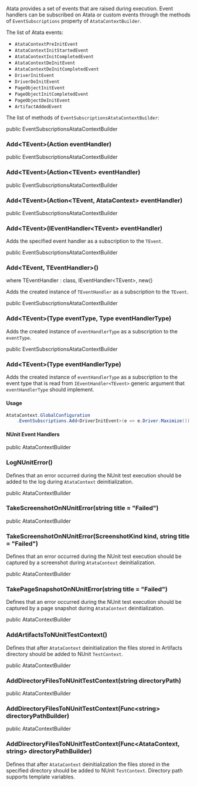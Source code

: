 Atata provides a set of events that are raised during execution.
Event handlers can be subscribed on Atata or custom events through the methods of `EventSubscriptions` property of `AtataContextBuilder`.

The list of Atata events:

- `AtataContextPreInitEvent`
- `AtataContextInitStartedEvent`
- `AtataContextInitCompletedEvent`
- `AtataContextDeInitEvent`
- `AtataContextDeInitCompletedEvent`
- `DriverInitEvent`
- `DriverDeInitEvent`
- `PageObjectInitEvent`
- `PageObjectInitCompletedEvent`
- `PageObjectDeInitEvent`
- `ArtifactAddedEvent`

The list of methods of `EventSubscriptionsAtataContextBuilder`:

<div class="member">
    <span class="head"><span class="keyword">public</span> <span class="type">EventSubscriptionsAtataContextBuilder</span></span>
    <h3><span class="body">Add&lt;<span class="type">TEvent</span>&gt;<wbr></span><span class="tail">(<span class="type">Action</span> eventHandler)</span></h3>
</div>

<div class="member">
    <span class="head"><span class="keyword">public</span> <span class="type">EventSubscriptionsAtataContextBuilder</span></span>
    <h3><span class="body">Add&lt;<span class="type">TEvent</span>&gt;<wbr></span><span class="tail">(<span class="type">Action</span>&lt;<span class="type">TEvent</span>&gt; eventHandler)</span></h3>
</div>

<div class="member">
    <span class="head"><span class="keyword">public</span> <span class="type">EventSubscriptionsAtataContextBuilder</span></span>
    <h3><span class="body">Add&lt;<span class="type">TEvent</span>&gt;<wbr></span><span class="tail">(<span class="type">Action</span>&lt;<span class="type">TEvent</span>, <span class="type">AtataContext</span>&gt; eventHandler)</span></h3>
</div>

<div class="member">
    <span class="head"><span class="keyword">public</span> <span class="type">EventSubscriptionsAtataContextBuilder</span></span>
    <h3><span class="body">Add&lt;<span class="type">TEvent</span>&gt;<wbr></span><span class="tail">(<span class="type">IEventHandler</span>&lt;<span class="type">TEvent</span>&gt; eventHandler)</span></h3>
</div>

Adds the specified event handler as a subscription to the `TEvent`.

<div class="member">
    <span class="head"><span class="keyword">public</span> <span class="type">EventSubscriptionsAtataContextBuilder</span></span>
    <h3><span class="body">Add&lt;<span class="type">TEvent</span>, <span class="type">TEventHandler</span>&gt;<wbr></span><span class="tail">()</span></h3>
    <span class="where"><span class="keyword">where</span> <span class="type">TEventHandler</span> : <span class="keyword">class</span>, <span class="type">IEventHandler</span>&lt;<span class="type">TEvent</span>&gt;, <span class="keyword">new</span>()</span>
</div>

Adds the created instance of `TEventHandler` as a subscription to the `TEvent`.

<div class="member">
    <span class="head"><span class="keyword">public</span> <span class="type">EventSubscriptionsAtataContextBuilder</span></span>
    <h3><span class="body">Add&lt;<span class="type">TEvent</span>&gt;<wbr></span><span class="tail">(<span class="type">Type</span> eventType, <span class="type">Type</span> eventHandlerType)</span></h3>
</div>

Adds the created instance of `eventHandlerType` as a subscription to the `eventType`.

<div class="member">
    <span class="head"><span class="keyword">public</span> <span class="type">EventSubscriptionsAtataContextBuilder</span></span>
    <h3><span class="body">Add&lt;<span class="type">TEvent</span>&gt;<wbr></span><span class="tail">(<span class="type">Type</span> eventHandlerType)</span></h3>
</div>

Adds the created instance of `eventHandlerType` as a subscription to the event type
that is read from `IEventHandler<TEvent>` generic argument that `eventHandlerType` should implement.

#### Usage

```cs
AtataContext.GlobalConfiguration
    .EventSubscriptions.Add<DriverInitEvent>(e => e.Driver.Maximize());
```

#### NUnit Event Handlers

<div class="member">
    <span class="head"><span class="keyword">public</span> <span class="type">AtataContextBuilder</span></span>
    <h3><span class="body">LogNUnitError()</span></h3>
</div>

Defines that an error occurred during the NUnit test execution should be added to the log during `AtataContext` deinitialization.

<div class="member">
    <span class="head"><span class="keyword">public</span> <span class="type">AtataContextBuilder</span></span>
    <h3><span class="body">TakeScreenshotOnNUnitError</span><span class="tail">(<span class="keyword">string</span> title = <span class="string">"Failed"</span>)</span></h3>
</div>

<div class="member">
    <span class="head"><span class="keyword">public</span> <span class="type">AtataContextBuilder</span></span>
    <h3><span class="body">TakeScreenshotOnNUnitError</span><span class="tail">(<span class="type">ScreenshotKind</span> kind, <span class="keyword">string</span> title = <span class="string">"Failed"</span>)</span></h3>
</div>

Defines that an error occurred during the NUnit test execution should be captured by a screenshot during `AtataContext` deinitialization.

<div class="member">
    <span class="head"><span class="keyword">public</span> <span class="type">AtataContextBuilder</span></span>
    <h3><span class="body">TakePageSnapshotOnNUnitError</span><span class="tail">(<span class="keyword">string</span> title = <span class="string">"Failed"</span>)</span></h3>
</div>

Defines that an error occurred during the NUnit test execution should be captured by a page snapshot during `AtataContext` deinitialization.

<div class="member">
    <span class="head"><span class="keyword">public</span> <span class="type">AtataContextBuilder</span></span>
    <h3><span class="body">AddArtifactsToNUnitTestContext</span><span class="tail">()</span></h3>
</div>

Defines that after `AtataContext` deinitialization the files stored in Artifacts directory
should be added to NUnit `TestContext`.

<div class="member">
    <span class="head"><span class="keyword">public</span> <span class="type">AtataContextBuilder</span></span>
    <h3><span class="body">AddDirectoryFilesToNUnitTestContext</span><span class="tail">(<span class="keyword">string</span> directoryPath)</span></h3>
</div>

<div class="member">
    <span class="head"><span class="keyword">public</span> <span class="type">AtataContextBuilder</span></span>
    <h3><span class="body">AddDirectoryFilesToNUnitTestContext</span><span class="tail">(<span class="type">Func</span>&lt;<span class="keyword">string</span>&gt; directoryPathBuilder)</span></h3>
</div>

<div class="member">
    <span class="head"><span class="keyword">public</span> <span class="type">AtataContextBuilder</span></span>
    <h3><span class="body">AddDirectoryFilesToNUnitTestContext</span><span class="tail">(<span class="type">Func</span>&lt;<span class="type">AtataContext</span>, <span class="keyword">string</span>&gt; directoryPathBuilder)</span></h3>
</div>

Defines that after `AtataContext` deinitialization the files stored in the
specified directory should be added to NUnit `TestContext`.
Directory path supports template variables.